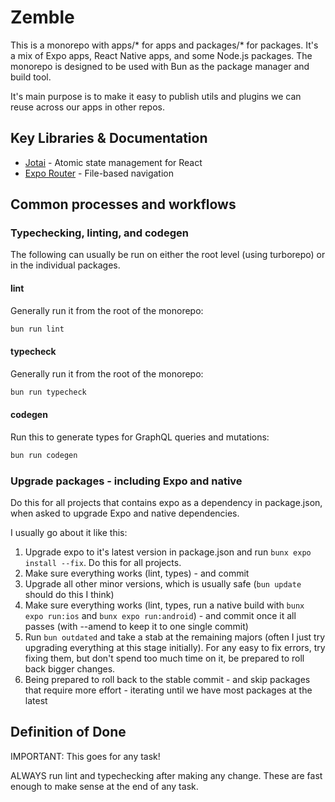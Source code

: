 # Zemble

This is a monorepo with apps/* for apps and packages/* for packages. It's a mix of Expo apps, React Native apps, and some Node.js packages. The monorepo is designed to be used with Bun as the package manager and build tool.

It's main purpose is to make it easy to publish utils and plugins we can reuse across our apps in other repos.

## Key Libraries & Documentation
- [Jotai](https://jotai.org) - Atomic state management for React
- [Expo Router](https://docs.expo.dev/router/introduction/) - File-based navigation

## Common processes and workflows

### Typechecking, linting, and codegen
The following can usually be run on either the root level (using turborepo) or in the individual packages.

#### lint
Generally run it from the root of the monorepo:
```bash
bun run lint
```

#### typecheck
Generally run it from the root of the monorepo:
```bash
bun run typecheck
```

#### codegen
Run this to generate types for GraphQL queries and mutations:
```bash
bun run codegen
```

### Upgrade packages - including Expo and native
Do this for all projects that contains expo as a dependency in package.json, when asked to upgrade Expo and native dependencies.

I usually go about it like this:
1. Upgrade expo to it's latest version in package.json and run `bunx expo install --fix`. Do this for all projects.
2. Make sure everything works (lint, types) - and commit
3. Upgrade all other minor versions, which is usually safe (`bun update` should do this I think)
4. Make sure everything works (lint, types, run a native build with `bunx expo run:ios` and `bunx expo run:android`) - and commit once it all passes (with --amend to keep it to one single commit)
5. Run `bun outdated` and take a stab at the remaining majors (often I just try upgrading everything at this stage initially). For any easy to fix errors, try fixing them, but don't spend too much time on it, be prepared to roll back bigger changes.
6. Being prepared to roll back to the stable commit - and skip packages that require more effort - iterating until we have most packages at the latest

## Definition of Done
IMPORTANT: This goes for any task!

ALWAYS run lint and typechecking after making any change. These are fast enough to make sense at the end of any task.